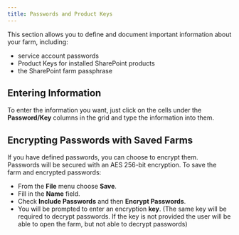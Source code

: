 ```yaml
---
title: Passwords and Product Keys
---
```

This section allows you to define and document important information about your farm, including:

* service account passwords
* Product Keys for installed SharePoint products
* the SharePoint farm passphrase

## Entering Information

To enter the information you want, just click on the cells under the __Password/Key__ columns in the grid and type the information into them.

## Encrypting Passwords with Saved Farms

If you have defined passwords, you can choose to encrypt them. Passwords will be secured with an AES 256-bit encryption. To save the farm and encrypted passwords:

* From the __File__ menu choose __Save__.
* Fill in the __Name__ field.
* Check __Include Passwords__ and then __Encrypt Passwords__.
* You will be prompted to enter an encryption __key__. (The same key will be required to decrypt passwords. If the key is not provided the user will be able to open the farm, but not able to decrypt passwords)
